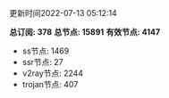 更新时间2022-07-13 05:12:14

**总订阅: 378**
**总节点: 15891**
**有效节点: 4147**
- ss节点: 1469
- ssr节点: 27
- v2ray节点: 2244
- trojan节点: 407
